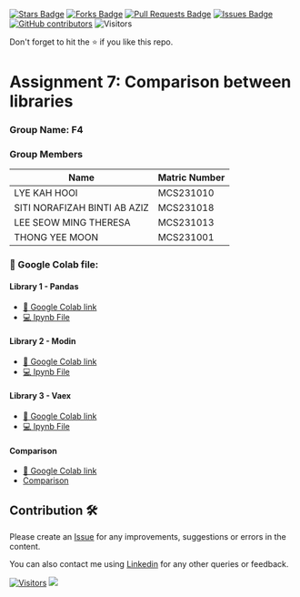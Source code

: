 <a href="https://github.com/drshahizan/Python-big-data/stargazers"><img src="https://img.shields.io/github/stars/drshahizan/Python-big-data" alt="Stars Badge"/></a>
<a href="https://github.com/drshahizan/Python-big-data/network/members"><img src="https://img.shields.io/github/forks/drshahizan/Python-big-data" alt="Forks Badge"/></a>
<a href="https://github.com/drshahizan/Python-big-data/pulls"><img src="https://img.shields.io/github/issues-pr/drshahizan/Python-big-data" alt="Pull Requests Badge"/></a>
<a href="https://github.com/drshahizan/Python-big-data/issues"><img src="https://img.shields.io/github/issues/drshahizan/Python-big-data" alt="Issues Badge"/></a>
<a href="https://github.com/drshahizan/Python-big-data/graphs/contributors"><img alt="GitHub contributors" src="https://img.shields.io/github/contributors/drshahizan/Python-big-data?color=2b9348"></a>
![Visitors](https://api.visitorbadge.io/api/visitors?path=https%3A%2F%2Fgithub.com%2Fdrshahizan%2FPython-big-data&labelColor=%23d9e3f0&countColor=%23697689&style=flat)

Don't forget to hit the :star: if you like this repo.

# Assignment 7: Comparison between libraries

### Group Name: F4
### Group Members

| Name          | Matric Number  | 
| ------------- | -------------- | 
| LYE KAH HOOI       | MCS231010       |
| SITI NORAFIZAH BINTI AB AZIZ   | MCS231018        | 
| LEE SEOW MING THERESA  | MCS231013        | 
| THONG YEE MOON  | MCS231001         | 

### 📂 Google Colab file:

#### Library 1 - Pandas
* [📖 Google Colab link ](https://colab.research.google.com/drive/1wGt7hU2WXimHIHYbgKRgGs5edSbugfUI?usp=sharing)
* [💻 Ipynb File ](./F4_Assignment7_library_3_[_Pandas_].ipynb)

#### Library 2 - Modin
* [📖 Google Colab link ](https://colab.research.google.com/drive/12AfE-y8QdH8kAw6xtv9PaLglSbdjNTJ7?usp=sharing)
* [💻 Ipynb File ](./F4_Assignment7_library_2[Modin].ipynb)

#### Library 3 - Vaex
* [📖 Google Colab link ](https://colab.research.google.com/drive/1afUFyHf4D7LZBm73q6li9Wjmvq08XbfA?usp=sharing)
* [💻 Ipynb File ](./F4_Assignment7_library_3_[_Vaex_].ipynb)

#### Comparison
* [📖 Google Colab link ](https://colab.research.google.com/drive/1fvaRDWu5FQ-qArO9tLeuKBvYy2cheNRM?usp=sharing)
* [Comparison](./comparison.md)

## Contribution 🛠️
Please create an [Issue](https://github.com/drshahizan/Python_EDA/issues) for any improvements, suggestions or errors in the content.

You can also contact me using [Linkedin](https://www.linkedin.com/in/drshahizan/) for any other queries or feedback.

[![Visitors](https://api.visitorbadge.io/api/visitors?path=https%3A%2F%2Fgithub.com%2Fdrshahizan&labelColor=%23697689&countColor=%23555555&style=plastic)](https://visitorbadge.io/status?path=https%3A%2F%2Fgithub.com%2Fdrshahizan)
![](https://hit.yhype.me/github/profile?user_id=81284918)
